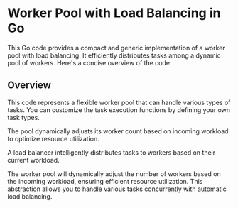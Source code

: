 # Worker Pool with Load Balancing in Go
This Go code provides a compact and generic implementation of a worker pool with load balancing. It efficiently distributes tasks among a dynamic pool of workers. Here's a concise overview of the code:

## Overview
This code represents a flexible worker pool that can handle various types of tasks. You can customize the task execution functions by defining your own task types.

The pool dynamically adjusts its worker count based on incoming workload to optimize resource utilization.

A load balancer intelligently distributes tasks to workers based on their current workload.


The worker pool will dynamically adjust the number of workers based on the incoming workload, ensuring efficient resource utilization. This abstraction allows you to handle various tasks concurrently with automatic load balancing.




